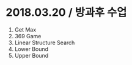 # 2018.03.20 / 방과후 수업
1. Get Max
2. 369 Game
3. Linear Structure Search
4. Lower Bound
5. Upper Bound